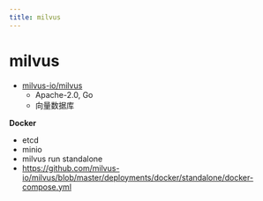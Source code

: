 ```yaml
---
title: milvus
---
```


# milvus
- [milvus-io/milvus](https://github.com/milvus-io/milvus)
  - Apache-2.0, Go
  - 向量数据库


**Docker**

- etcd
- minio
- milvus run standalone
- https://github.com/milvus-io/milvus/blob/master/deployments/docker/standalone/docker-compose.yml
